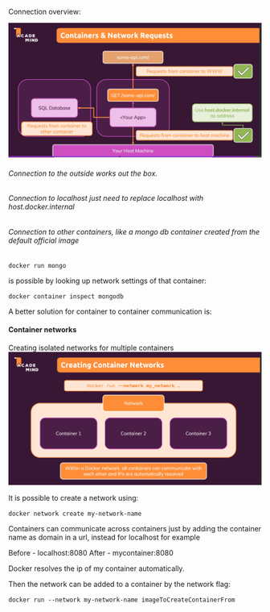 
Connection overview:

![](Pasted%20image%2020240609195405.png)

###### Connection to the outside works out the box.

###### Connection to localhost just need to replace localhost with host.docker.internal

###### Connection to other containers, like a mongo db container created from the default official image
```
docker run mongo
```
is possible by looking up network settings of that container:
```
docker container inspect mongodb
```

A better solution for container to container communication is:
#### Container networks

Creating isolated networks for multiple containers
![](Pasted%20image%2020240609204819.png)

It is possible to create a network using:
```
docker network create my-network-name
```
Containers can communicate across containers just by adding the container name as domain in a url, instead for localhost for example

Before - localhost:8080
After - mycontainer:8080

Docker resolves the ip of my container automatically.

Then the network can be added to a container by the network flag:
```
docker run --network my-network-name imageToCreateContainerFrom
```


